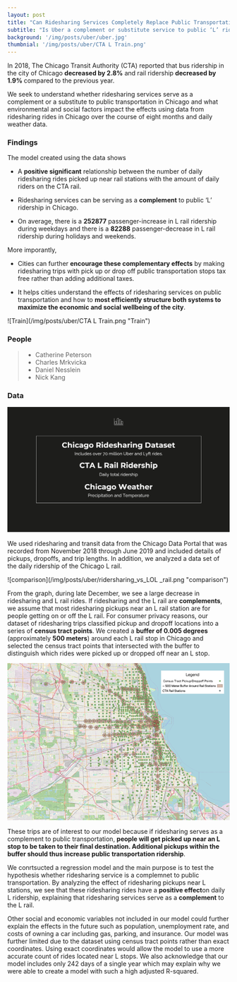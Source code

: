 ```yaml
---
layout: post
title: "Can Ridesharing Services Completely Replace Public Transportation?"
subtitle: "Is Uber a complement or substitute service to public ‘L’ ridership in Chicago?"
background: '/img/posts/uber/uber.jpg'
thumbnial: '/img/posts/uber/CTA L Train.png'
---
```

<div class="col-lg-8 col-md-10 mx-auto" markdown="1">

In 2018, The Chicago Transit Authority (CTA) reported that bus ridership in the city of Chicago <strong class="uber">decreased by 2.8%</strong> and rail ridership <strong class="uber">decreased by 1.9% </strong>compared to the previous year. 

 We seek to understand whether ridesharing services serve as a complement or a substitute to public transportation in Chicago and what environmental and social factors impact the effects using data from ridesharing rides in Chicago over the course of eight months and daily weather data. 


<h3> Findings </h3>

The model created using the data shows 

- A <strong class="covid">positive significant</strong> relationship between the number of daily ridesharing rides picked up near rail stations with the amount of daily riders on the CTA rail. 

- Ridesharing services can be serving as a <strong class="covid">complement</strong> to public ‘L’ ridership in Chicago.

- On average, there is a <strong class="covid">252877</strong> passenger-increase in L rail ridership during weekdays and there is a <strong class="uber">82288</strong> passenger-decrease in L rail ridership during holidays and weekends.

More imporantly, 
- Cities can further <strong class="covid">encourage these complementary effects</strong> by making ridesharing trips with pick up or drop off public transportation stops tax free rather than adding additional taxes.

- It helps cities understand the effects of ridesharing services on public transportation and how to <strong class="covid">most efficiently structure both systems to maximize the economic and social wellbeing of the city</strong>. 

 ![Train](/img/posts/uber/CTA L Train.png "Train")

 <h3> People </h3>

 > - Catherine Peterson 
 > - Charles Mrkvicka 
 > - Daniel Nesslein
 > - Nick Kang

 <h3> Data </h3>

![Data](/img/posts/uber/data.png "data")

We used ridesharing and transit data from the Chicago Data Portal that was recorded from November 2018 through June 2019 and included details of pickups, dropoffs, and trip lengths. In addition, we analyzed a data set of the daily ridership of the Chicago L rail. 

![comparison](/img/posts/uber/ridersharing_vs_LOL _rail.png "comparison")

From the graph, during late December, we see a large decrease in ridesharing and L rail rides. If ridesharing and the L rail are <strong class="covid">complements</strong>, we assume that most ridesharing pickups near an L rail station are for people getting on or off the L rail. For consumer privacy reasons, our dataset of ridesharing trips classified pickup and dropoff locations into a series of <strong class="covid">census tract points</strong>. We created a <strong class="covid">buffer of 0.005 degrees</strong> (approximately <strong class="covid">500 meters</strong>) around each L rail stop in Chicago and selected the census tract points that intersected with the buffer to distinguish which rides were picked up or dropped off near an L stop.

![zone](/img/posts/uber/pickup_dropoff.png "zone")

These trips are of interest to our model because if ridesharing serves as a complement to public transportation, <strong class="covid">people will get picked up near an L stop to be taken to their final destination. Additional pickups within the buffer should thus increase public transportation ridership</strong>.

We conrtsucted a regression model and the main purpose is to test the hypothesis whether ridesharing service is a complemnet to public transportation. By analyzing the effect of ridesharing pickups near L stations, we see that these ridesharing rides have a <strong class="covid">positive effect</strong>on daily L ridership, explaining that ridesharing services serve as a <strong class="covid">complement</strong> to the L rail. 

Other social and economic variables not included in our model could further explain the effects in the future such as population, unemployment rate, and costs of owning a car including gas, parking, and insurance. Our model was further limited due to the dataset using census tract points rather than exact coordinates. Using exact coordinates would allow the model to use a more accurate count of rides located near L stops. We also acknowledge that our model includes only 242 days of a single year which may explain why we were able to create a model with such a high adjusted R-squared. 

</div>



